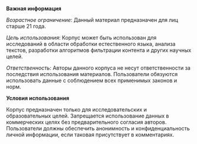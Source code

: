 **Важная информация**

*Возрастное ограничение*: Данный материал предназначен для лиц старше 21 года.

*Цель использования*: Корпус может быть использован для исследований в области обработки естественного языка, анализа текстов, разработки алгоритмов фильтрации контента и других научных целей.

*Ответственность*: Авторы данного корпуса не несут ответственности за последствия использования материалов. Пользователи обязуются использовать данные с соблюдением всех применимых законов и норм.

**Условия использования**

  Корпус предназначен только для исследовательских и образовательных целей.
  Запрещается использование данных в коммерческих целях без предварительного согласия авторов.
  Пользователи должны обеспечить анонимность и конфиденциальность личной информации, если таковая присутствует в комментариях.
